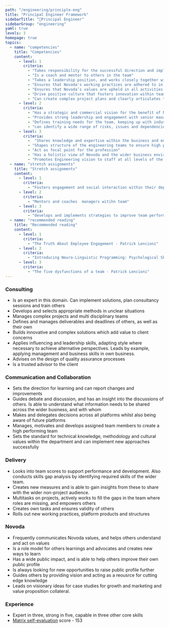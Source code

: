 ```yaml
---
path: "/engineering/principle-eng"
title: "Principal Engineer Framework"
sidebarTitle: "🥝Principal Engineer"
sidebarGroup: "engineering"
yaml: true
levels: 3
homepage: true
topics:
  - name: "competencies"
    title: "Competencies"
    content:
      - level: 1
        criteria:
          - "Takes responsibility for the successful direction and implementation of a project. Successfully balances client and project needs against the needs and ambitions of Novoda project team members"
          - "Is a coach and mentor to others in the team"
          - "Takes a leadership position, and works closely together with other business functions as well as the leadership team"
          - "Ensures that Novoda's working practices are adhered to in projects and that deliverables are achieved"
          - "Ensures that Novoda’s values are upheld in all activities within the business"
          - "Drive positive culture that fosters innovation within team"
          - "Can create complex project plans and clearly articulates those to the client and the team"
      - level: 2
        criteria:
          - "Has a strategic and commercial vision for the benefit of Novoda's growth"
          - "Provides strong leadership and engagement with senior management, including the development of new opportunities for other team members"
          - "Defines training needs for the team, keeping up with industry trends"
          - "can identify a wide range of risks, issues and dependencies and ensures that these can be mitigated in a reliable manner"
      - level: 3
        criteria:
          -  "Shares knowledge and expertise within the business and ensures that the tools, technologies and methodology used at Novoda are always improving"
          - "Shapes structure of the engineering teams to ensure high performance"
          - "Act as focal point for the profession"
          - "Has a holistic view of Novoda and the wider business environment and understands business risk"
          - "Promotes Engineering vision to staff at all levels of the organisation"
  - name: "stretch assignments"
    title: "Stretch assignments"
    content:
      - level: 1
        criteria:
          - "Fosters engagement and social interaction within their department"     
      - level: 2
        criteria:          
          - "Mentors and coaches  managers witihn team"          
      - level: 3
        criteria:
          - "develops and implements strategies to improve team performance"   
  - name: "recommended reading"
    title: "Recommended reading"
    content:
      - level: 1
        criteria:
          - "The Truth About Employee Engagement - Patrick Lencioni"
      - level: 2
        criteria:          
          - "Introducing Neuro-Linguistic Programming: Psychological Skills for Understanding and Influencing People - Joseph OConnor"
      - level: 3
        criteria:
          - "The five dysfunctions of a team - Patrick Lencioni"
---
```

### Consulting
- Is an expert in this domain. Can implement solutions, plan consultancy sessions and train others
- Develops and selects appropriate methods in unclear situations
- Manages complex projects and multi disciplinary teams
- Defines and manages deliverables and deadlines of others, as well as their own
- Builds innovative and complex solutions which add value to client concerns
- Applies influencing and leadership skills, adapting style where necessary to achieve alternative perspectives. Leads by example, applying management and business skills in own business.
- Advises on the design of quality assurance processes
- Is a trusted advisor to the client

### Communication and Collaboration
- Sets the direction for learning and can report changes and improvements 
- Guides debate and discussion, and has an insight into the discussions of others. Is able to understand what information needs to be shared across the wider business, and with whom 
- Makes and delegates decisions across all platforms whilst also being aware of future platforms
- Manages, motivates and develops assigned team members to create a high performing team
- Sets the standard for technical knowledge, methodology and cultural values within the department and can implement new approaches successfully

### Delivery
- Looks into team scores to support performance and development. Also conducts skills gap analysis by identifying required skills of the wider team. 
- Creates new measures and is able to gain insights from these to share with the wider non-project audience. 
- Multitasks on projects, actively works to fill the gaps in the team where roles are missing, and empowers others
- Creates own tasks and ensures validity of others
- Rolls out new working practices, platform products and structures

### Novoda
- Frequently communicates Novoda values, and helps others understand and act on values
- Is a role model for others learnings and advocates and creates new ways to learn 
- Has a wide public impact, and is able to help others improve their own public profile
- Is always looking for new opportunities to raise public profile further
- Guides others by providing vision and acting as a reousrce for cutting edge knowledge
- Leads on visionary ideas for case studies for growth and marketing and value proposition collateral.

### Experience
- Expert in three, strong in five, capable in three other core skills
- [Matrix self-evaluation](https://docs.google.com/spreadsheets/d/1ttfRkbp2sfl69vepP-Pm-1ug42OmweD8jI_fMNTeJo8) score - 153
